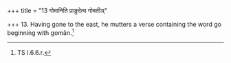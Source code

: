 +++
title = "13 गोमानिति प्राङुदेत्य गोमतीञ्"

+++
13. Having gone to the east, he mutters a verse containing the word go beginning with gomân.[^1]  


[^1]: TS I.6.6.r.
